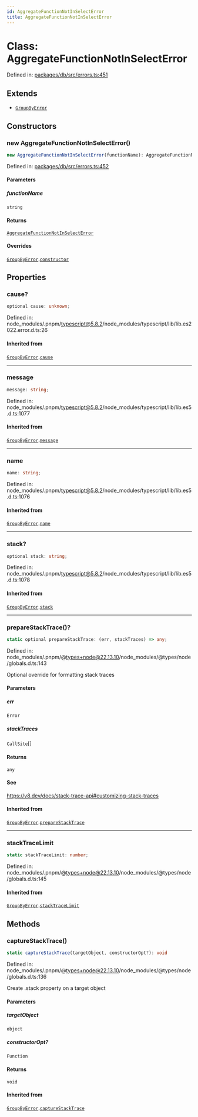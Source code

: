 ```yaml
---
id: AggregateFunctionNotInSelectError
title: AggregateFunctionNotInSelectError
---
```


<!-- DO NOT EDIT: this page is autogenerated from the type comments -->

# Class: AggregateFunctionNotInSelectError

Defined in: [packages/db/src/errors.ts:451](https://github.com/TanStack/db/blob/main/packages/db/src/errors.ts#L451)

## Extends

- [`GroupByError`](../groupbyerror.md)

## Constructors

### new AggregateFunctionNotInSelectError()

```ts
new AggregateFunctionNotInSelectError(functionName): AggregateFunctionNotInSelectError
```

Defined in: [packages/db/src/errors.ts:452](https://github.com/TanStack/db/blob/main/packages/db/src/errors.ts#L452)

#### Parameters

##### functionName

`string`

#### Returns

[`AggregateFunctionNotInSelectError`](../aggregatefunctionnotinselecterror.md)

#### Overrides

[`GroupByError`](../groupbyerror.md).[`constructor`](../GroupByError.md#constructors)

## Properties

### cause?

```ts
optional cause: unknown;
```

Defined in: node\_modules/.pnpm/typescript@5.8.2/node\_modules/typescript/lib/lib.es2022.error.d.ts:26

#### Inherited from

[`GroupByError`](../groupbyerror.md).[`cause`](../GroupByError.md#cause)

***

### message

```ts
message: string;
```

Defined in: node\_modules/.pnpm/typescript@5.8.2/node\_modules/typescript/lib/lib.es5.d.ts:1077

#### Inherited from

[`GroupByError`](../groupbyerror.md).[`message`](../GroupByError.md#message-1)

***

### name

```ts
name: string;
```

Defined in: node\_modules/.pnpm/typescript@5.8.2/node\_modules/typescript/lib/lib.es5.d.ts:1076

#### Inherited from

[`GroupByError`](../groupbyerror.md).[`name`](../GroupByError.md#name)

***

### stack?

```ts
optional stack: string;
```

Defined in: node\_modules/.pnpm/typescript@5.8.2/node\_modules/typescript/lib/lib.es5.d.ts:1078

#### Inherited from

[`GroupByError`](../groupbyerror.md).[`stack`](../GroupByError.md#stack)

***

### prepareStackTrace()?

```ts
static optional prepareStackTrace: (err, stackTraces) => any;
```

Defined in: node\_modules/.pnpm/@types+node@22.13.10/node\_modules/@types/node/globals.d.ts:143

Optional override for formatting stack traces

#### Parameters

##### err

`Error`

##### stackTraces

`CallSite`[]

#### Returns

`any`

#### See

https://v8.dev/docs/stack-trace-api#customizing-stack-traces

#### Inherited from

[`GroupByError`](../groupbyerror.md).[`prepareStackTrace`](../GroupByError.md#preparestacktrace)

***

### stackTraceLimit

```ts
static stackTraceLimit: number;
```

Defined in: node\_modules/.pnpm/@types+node@22.13.10/node\_modules/@types/node/globals.d.ts:145

#### Inherited from

[`GroupByError`](../groupbyerror.md).[`stackTraceLimit`](../GroupByError.md#stacktracelimit)

## Methods

### captureStackTrace()

```ts
static captureStackTrace(targetObject, constructorOpt?): void
```

Defined in: node\_modules/.pnpm/@types+node@22.13.10/node\_modules/@types/node/globals.d.ts:136

Create .stack property on a target object

#### Parameters

##### targetObject

`object`

##### constructorOpt?

`Function`

#### Returns

`void`

#### Inherited from

[`GroupByError`](../groupbyerror.md).[`captureStackTrace`](../GroupByError.md#capturestacktrace)

